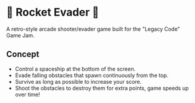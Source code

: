 # 🚀 Rocket Evader 🚀

A retro-style arcade shooter/evader game built for the "Legacy Code" Game Jam.

## Concept

- Control a spaceship at the bottom of the screen.
- Evade falling obstacles that spawn continuously from the top.
- Survive as long as possible to increase your score.
- Shoot the obstacles to destroy them for extra points, game speeds up over time!
